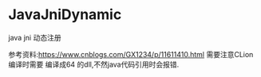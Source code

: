 # JavaJniDynamic
 java jni 动态注册

参考资料:https://www.cnblogs.com/GX1234/p/11611410.html
需要注意CLion编译时需要 编译成64 的dll,不然java代码引用时会报错.
